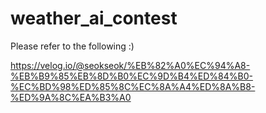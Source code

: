 # weather_ai_contest
Please refer to the following :)

https://velog.io/@seokseok/%EB%82%A0%EC%94%A8-%EB%B9%85%EB%8D%B0%EC%9D%B4%ED%84%B0-%EC%BD%98%ED%85%8C%EC%8A%A4%ED%8A%B8-%ED%9A%8C%EA%B3%A0
